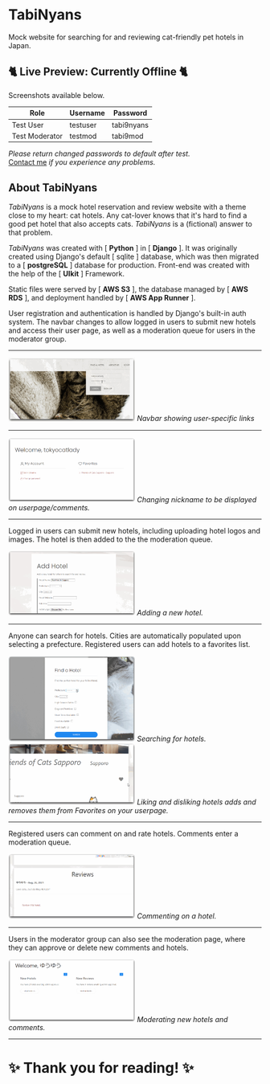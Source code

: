 # TabiNyans
Mock website for searching for and reviewing cat-friendly pet hotels in Japan.

## :cat2: Live Preview: Currently Offline :cat2:</a>
Screenshots available below.


| Role | Username | Password |
| ------------- | ------------- | ------------|
| Test User  | testuser | tabi9nyans |
| Test Moderator | testmod | tabi9mod |

<i>Please return changed passwords to default after test.</i>
              <br><a href="https://forms.gle/wk18DwHua6kcD7tt9">Contact me</a><i> if you experience any problems.</i>

## About TabiNyans
<i>TabiNyans</i> is a mock hotel reservation and review website with a theme
close to my heart: cat hotels. Any cat-lover knows that it's hard to find a good pet hotel that also accepts cats.
<i>TabiNyans</i> is a (fictional) answer to that problem.

<i>TabiNyans</i> was created with [ <b>Python</b> ] in [ <b>Django</b> ]. It was originally created using Django's default [ sqlite ] database,
 which was then migrated to a [ <b>postgreSQL</b> ] database for production. Front-end was created with the help of the [ <b>UIkit</b> ] Framework.

Static files were served by [ <b>AWS S3</b> ], the database managed by [ <b>AWS RDS</b> ], and deployment handled by [ <b>AWS App Runner</b> ].

User registration and authentication is handled by Django's built-in auth system. The navbar changes to allow logged in users to
submit new hotels and access their user page, as well as a moderation queue for users in the moderator group.

---

<img src="images/tabi-login.gif" width="50%">
<i>Navbar showing user-specific links</i>

---

<img src="images/tabi-nickname.gif" width="50%">
<i>Changing nickname to be displayed on userpage/comments.</i>

---
Logged in users can submit new hotels,
including uploading hotel logos and images. The hotel is then added to the
the moderation queue.

<img src="images/tabi-addhotel.gif" width="50%">
<i>Adding a new hotel.</i>

---
Anyone can search for hotels. Cities are automatically populated upon selecting a prefecture. Registered users
can add hotels to a favorites list.

<img src="images/tabi-search.gif" width="50%">
<i>Searching for hotels.</i>

<img src="images/tabi-likes.gif" width="50%">
<i>Liking and disliking hotels adds and removes them from Favorites on your userpage.</i>

---
Registered users can comment on and rate
hotels. Comments enter a moderation queue.

<img src="images/tabi-comment.gif" width="50%">
 <i>Commenting on a hotel.</i>

---
Users in the moderator group can
 also see the moderation page, where they can approve or delete new comments
 and hotels.

 <img src="images/tabi-mod.gif" width="50%">
  <i>Moderating new hotels and comments.</i>

  ---
  # :sparkles: Thank you for reading!	:sparkles:

